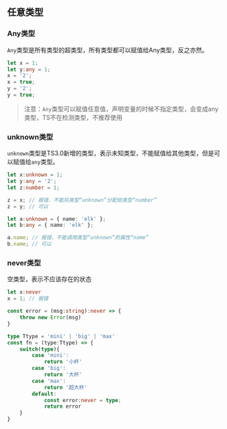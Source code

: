 
## 任意类型

### Any类型
`Any`类型是所有类型的超类型，所有类型都可以赋值给Any类型，反之亦然。
````typescript
let x = 1;
let y:any = 1;
x = '2';
x = true;
y = '2';
y = true;
````
>注意：`Any`类型可以赋值任意值，声明变量的时候不指定类型，会变成any类型，TS不在检测类型，不推荐使用

### unknown类型
`unknown`类型是TS3.0新增的类型，表示未知类型，不能赋值给其他类型，但是可以赋值给`any`类型。

````typescript
let x:unknown = 1;
let y:any = '2';
let z:number = 1;

z = x; // 报错，不能将类型“unknown”分配给类型“number”
z = y; // 可以

let a:unknown = { name: 'elk' };
let b:any = { name: 'elk' };

a.name; // 报错，不能调用类型“unknown”的属性“name”
b.name; // 可以

````

### never类型
空类型，表示不应该存在的状态
```typescript
let x:never
x = 1; // 报错

const error = (msg:string):never => {
    throw new Error(msg)
}

type Ttype = 'mini' | 'big' | 'max'
const fn = (type:Ttype) => {
    switch(type){
        case 'mini':
            return '小杯'
        case 'big':
            return '大杯'
        case 'max':
            return '超大杯'
        default:
            const error:never = type;
            return error			
    }
}
```

